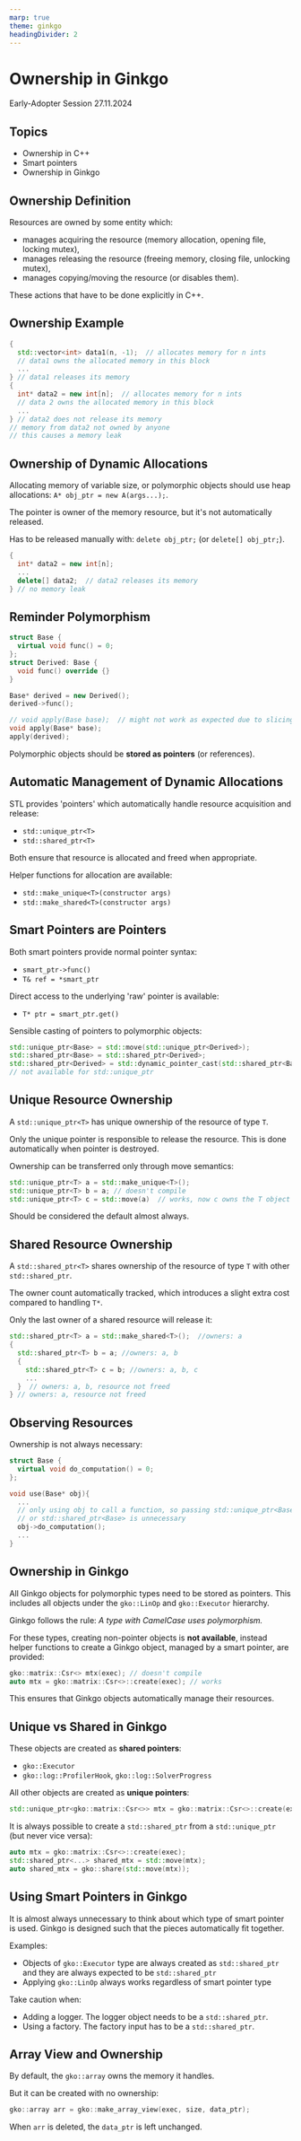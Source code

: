 ```yaml
---
marp: true
theme: ginkgo
headingDivider: 2
---
```


# Ownership in Ginkgo

<!-- _class: lead -->

Early-Adopter Session 27.11.2024

## Topics

- Ownership in C++
- Smart pointers
- Ownership in Ginkgo

## Ownership Definition

Resources are owned by some entity which:
- manages acquiring the resource (memory allocation, opening file, locking mutex),
- manages releasing the resource (freeing memory, closing file, unlocking mutex),
- manages copying/moving the resource (or disables them).

These actions that have to be done explicitly in C++.

## Ownership Example
```cpp
{
  std::vector<int> data1(n, -1);  // allocates memory for n ints
  // data1 owns the allocated memory in this block
  ...
} // data1 releases its memory
{
  int* data2 = new int[n];  // allocates memory for n ints
  // data 2 owns the allocated memory in this block
  ...
} // data2 does not release its memory
// memory from data2 not owned by anyone
// this causes a memory leak
```

## Ownership of Dynamic Allocations


Allocating memory of variable size, or polymorphic objects should use heap allocations: `A* obj_ptr = new A(args...);`.

The pointer is owner of the memory resource, but it's not automatically released.

Has to be released manually with: `delete obj_ptr;` (or `delete[] obj_ptr;`).

```cpp
{
  int* data2 = new int[n];
  ...
  delete[] data2;  // data2 releases its memory
} // no memory leak
```

## Reminder Polymorphism

```c++
struct Base {
  virtual void func() = 0;
};
struct Derived: Base {
  void func() override {}
}

Base* derived = new Derived();
derived->func();

// void apply(Base base);  // might not work as expected due to slicing
void apply(Base* base);
apply(derived);
```

Polymorphic objects should be **stored as pointers** (or references).

## Automatic Management of Dynamic Allocations

STL provides 'pointers' which automatically handle resource acquisition and release:
- `std::unique_ptr<T>`
- `std::shared_ptr<T>`

Both ensure that resource is allocated and freed when appropriate.

Helper functions for allocation are available:
-  `std::make_unique<T>(constructor args)` 
-  `std::make_shared<T>(constructor args)`

## Smart Pointers are Pointers

Both smart pointers provide normal pointer syntax:
- `smart_ptr->func()`
- `T& ref = *smart_ptr`

Direct access to the underlying 'raw' pointer is available:
- `T* ptr = smart_ptr.get()`

Sensible casting of pointers to polymorphic objects:
```c++
std::unique_ptr<Base> = std::move(std::unique_ptr<Derived>);
std::shared_ptr<Base> = std::shared_ptr<Derived>;
std::shared_ptr<Derived> = std::dynamic_pointer_cast(std::shared_ptr<Base>); 
// not available for std::unique_ptr
```

## Unique Resource Ownership

A `std::unique_ptr<T>` has unique ownership of the resource of type `T`.

Only the unique pointer is responsible to release the resource.
This is done automatically when pointer is destroyed.

Ownership can be transferred only through move semantics:
```c++
std::unique_ptr<T> a = std::make_unique<T>();
std::unique_ptr<T> b = a; // doesn't compile
std::unique_ptr<T> c = std::move(a)  // works, now c owns the T object
```

Should be considered the default almost always.

## Shared Resource Ownership

A `std::shared_ptr<T>` shares ownership of the resource of type `T` with other `std::shared_ptr`.

The owner count automatically tracked, which introduces a slight extra cost compared to handling `T*`.

Only the last owner of a shared resource will release it:
```c++
std::shared_ptr<T> a = std::make_shared<T>();  //owners: a
{
  std::shared_ptr<T> b = a; //owners: a, b
  {
    std::shared_ptr<T> c = b; //owners: a, b, c
    ...
  }  // owners: a, b, resource not freed
} // owners: a, resource not freed
```

## Observing Resources

Ownership is not always necessary:
```c++
struct Base {
  virtual void do_computation() = 0;
};

void use(Base* obj){  
  ...
  // only using obj to call a function, so passing std::unique_ptr<Base>
  // or std::shared_ptr<Base> is unnecessary
  obj->do_computation();
  ...
}
```

## Ownership in Ginkgo

All Ginkgo objects for polymorphic types need to be stored as pointers.
This includes all objects under the `gko::LinOp` and `gko::Executor` hierarchy.

Ginkgo follows the rule: *A type with CamelCase uses polymorphism.*

For these types, creating non-pointer objects is **not available**, instead helper functions to create a Ginkgo object, managed by a smart pointer, are provided:

```c++
gko::matrix::Csr<> mtx(exec); // doesn't compile
auto mtx = gko::matrix::Csr<>::create(exec); // works
```

This ensures that Ginkgo objects automatically manage their resources.

## Unique vs Shared in Ginkgo

These objects are created as **shared pointers**:
- `gko::Executor`
- `gko::log::ProfilerHook`, `gko::log::SolverProgress`

All other objects are created as **unique pointers**:
```c++
std::unique_ptr<gko::matrix::Csr<>> mtx = gko::matrix::Csr<>::create(exec);
```

It is always possible to create a `std::shared_ptr` from a `std::unique_ptr` (but never vice versa):
```c++
auto mtx = gko::matrix::Csr<>::create(exec);
std::shared_ptr<...> shared_mtx = std::move(mtx);
auto shared_mtx = gko::share(std::move(mtx));
```

## Using Smart Pointers in Ginkgo


It is almost always unnecessary to think about which type of smart pointer is used. Ginkgo is designed such that the pieces automatically fit together.

Examples:
- Objects of `gko::Executor` type are always created as `std::shared_ptr` and they are always expected to be `std::shared_ptr`
- Applying `gko::LinOp` always works regardless of smart pointer type


Take caution when:

- Adding a logger. The logger object needs to be a `std::shared_ptr`.
- Using a factory. The factory input has to be a `std::shared_ptr`.


## Array View and Ownership

By default, the `gko::array` owns the memory it handles.

But it can be created with no ownership:
```c++
gko::array arr = gko::make_array_view(exec, size, data_ptr);
```

When `arr` is deleted, the `data_ptr` is left unchanged.